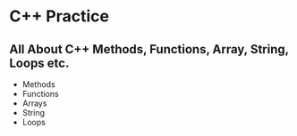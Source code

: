 # C++ Practice <br>

## All About C++ Methods, Functions, Array, String, Loops etc.

- Methods
- Functions
- Arrays
- String
- Loops
